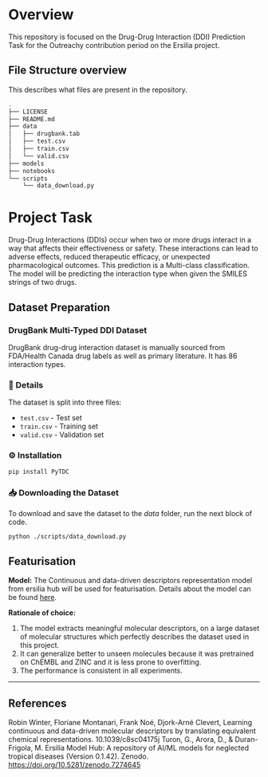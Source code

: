 # Overview
This repository is focused on the Drug-Drug Interaction (DDI) Prediction Task for the Outreachy contribution period on the Ersilia project. 

## File Structure overview
This describes what files are present in the repository.

```bash
.
├── LICENSE
├── README.md
├── data
│   ├── drugbank.tab
│   ├── test.csv
│   ├── train.csv
│   └── valid.csv
├── models
├── notebooks
└── scripts
    └── data_download.py
```

# Project Task
Drug-Drug Interactions (DDIs) occur when two or more drugs interact in a way that affects their effectiveness or safety. These interactions can lead to adverse effects, reduced therapeutic efficacy, or unexpected pharmacological outcomes.
This prediction is a Multi-class classification. The model will be predicting the interaction type when given the SMILES strings of two drugs.

## Dataset Preparation
### DrugBank Multi-Typed DDI Dataset
DrugBank drug-drug interaction dataset is manually sourced from FDA/Health Canada drug labels as well as primary literature. It has 86 interaction types.

### 📂 Details
The dataset is split into three files:
- `test.csv` - Test set
- `train.csv` - Training set
- `valid.csv` - Validation set

### ⚙️ Installation
```py
pip install PyTDC 
```

### 📥 Downloading the Dataset
To download and save the dataset to the _data_ folder, run the next block of code.
```bash
python ./scripts/data_download.py
```

## Featurisation
**Model:** The Continuous and data-driven descriptors representation model from ersilia hub will be used for featurisation. Details about the model can be found [here](https://github.com/ersilia-os/eos7a04).

**Rationale of choice:** 
1. The model extracts meaningful molecular descriptors, on a large dataset of molecular structures which perfectly describes the dataset used in this project.
2. It can generalize better to unseen molecules because it was pretrained on ChEMBL and ZINC and it is less prone to overfitting.
3. The performance is consistent in all experiments.



------
## References
Robin Winter, Floriane Montanari, Frank Noé, Djork-Arné Clevert, Learning continuous and data-driven molecular descriptors by translating equivalent chemical representations. 10.1039/c8sc04175j
Turon, G., Arora, D., & Duran-Frigola, M. Ersilia Model Hub: A repository of AI/ML models for neglected tropical diseases (Version 0.1.42). Zenodo. https://doi.org/10.5281/zenodo.7274645
